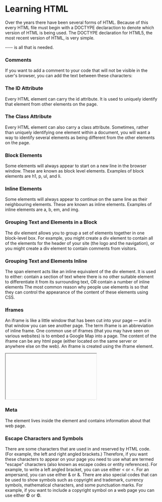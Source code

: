 # Learning HTML

Over the years there have been several forms of HTML. Because of this every HTML file must begin with a DOCTYPE declaraction to denote which version of HTML is being used. The DOCTYPE declaration for HTML5, the most recent version of HTML, is very simple. 

<!DOCTYPE html>    ---- is all that is needed.

### Comments

If you want to add a comment
to your code that will not be
visible in the user's browser, you
can add the text between these
characters:

<!-- comment goes here -->

### The ID Attribute

Every HTML element can carry
the id attribute. It is used to
uniquely identify that element
from other elements on the
page. 

### The Class Attribute

Every HTML element can
also carry a class attribute.
Sometimes, rather than uniquely
identifying one element within
a document, you will want a
way to identify several elements
as being different from the
other elements on the page.

### Block Elements

Some elements will always
appear to start on a new line in
the browser window. These are
known as block level elements.
Examples of block elements are
h1, p, ul, and li.

### Inline Elements

Some elements will always
appear to continue on the
same line as their neighbouring
elements. These are known as
inline elements.
Examples of inline elements are
a, b, em, and img.

### Grouping Text and Elements in a Block

The div element allows you to
group a set of elements together
in one block-level box.
For example, you might create
a div element to contain all
of the elements for the header
of your site (the logo and the
navigation), or you might create
a div element to contain
comments from visitors.

### Grouping Text and Elements Inline

The span element acts like
an inline equivalent of the div
element. It is used to either:
contain a section of text
where there is no other suitable
element to differentiate it from
its surrounding text, OR
contain a number of inline
elements
The most common reason why
people use <span> elements
is so that they can control the
appearance of the content of
these elements using CSS.

###  Iframes

An iframe is like a little window
that has been cut into your
page — and in that window you
can see another page. The term
iframe is an abbreviation of inline
frame.
One common use of iframes
(that you may have seen on
various websites) is to embed
a Google Map into a page. The
content of the iframe can be any
html page (either located on the
same server or anywhere else on
the web).
An iframe is created using the
iframe element.

<iframe>
width="450"
height="350"
src="http://maps.google.co.uk/maps?q=moma+new+york
&amp;output=embed">
</iframe>

### Meta

The <meta> element lives
inside the <head> element and
contains information about that
web page.

<!DOCTYPE html>
<html>
<head>
 <title>Information About Your Pages</title>
 <meta name="description"
 content="An Essay on Installation Art" />
 <meta name="keywords"
 content="installation, art, opinion" />
 <meta name="robots"
 content="nofollow" />
 <meta http-equiv="author"
 content="Jon Duckett" />
 <meta http-equiv="pragma"
 content="no-cache" />
 <meta http-equiv="expires"
 content="Fri, 04 Apr 2014 23:59:59 GMT" />
</head>
<body>
</body>
</html>

### Escape Characters and Symbols

There are some characters that are used in
and reserved by HTML code. (For example, the
left and right angled brackets.)
Therefore, if you want these
characters to appear on your
page you need to use what are
termed "escape" characters
(also known as escape codes or
entity references). For example,
to write a left angled bracket,
you can use either &lt; or
&#60;. For an ampersand, you
can use either &amp; or &#38;.
There are also special codes
that can be used to show
symbols such as copyright and
trademark, currency symbols,
mathematical characters, and
some punctuation marks. For
example, if you want to include a
copyright symbol on a web page
you can use either &copy; or
&#169;.